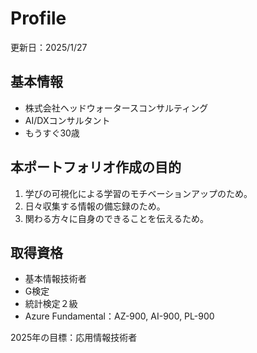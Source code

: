 # Profile
更新日：2025/1/27

## 基本情報
- 株式会社ヘッドウォータースコンサルティング
- AI/DXコンサルタント
- もうすぐ30歳

## 本ポートフォリオ作成の目的
1. 学びの可視化による学習のモチベーションアップのため。
2. 日々収集する情報の備忘録のため。
3. 関わる方々に自身のできることを伝えるため。

## 取得資格
- 基本情報技術者
- G検定
- 統計検定２級
- Azure Fundamental：AZ-900, AI-900, PL-900

2025年の目標：応用情報技術者


